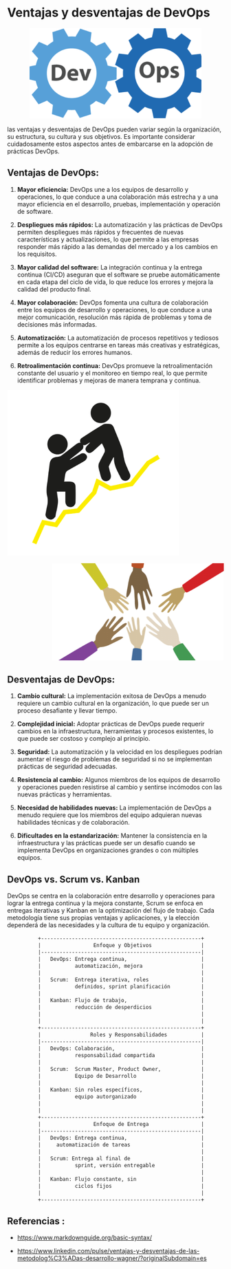 
# Ventajas y desventajas de DevOps




<p align="center"><img src="https://github.com/CindyFonck/Devops_23/blob/main/NestorBecerra/img/pngegg.png" alt="logo" width="400"/></p>



las ventajas y desventajas de DevOps pueden variar según la organización, su estructura, su cultura y sus objetivos. Es importante considerar cuidadosamente estos aspectos antes de embarcarse en la adopción de prácticas DevOps.



## Ventajas de DevOps:


1. **Mayor eficiencia:** DevOps une a los equipos de desarrollo y operaciones, lo que conduce a una colaboración más estrecha y a una mayor eficiencia en el desarrollo, pruebas, implementación y operación de software.

2. **Despliegues más rápidos:** La automatización y las prácticas de DevOps permiten despliegues más rápidos y frecuentes de nuevas características y actualizaciones, lo que permite a las empresas responder más rápido a las demandas del mercado y a los cambios en los requisitos.

3. **Mayor calidad del software:** La integración continua y la entrega continua (CI/CD) aseguran que el software se pruebe automáticamente en cada etapa del ciclo de vida, lo que reduce los errores y mejora la calidad del producto final.

4. **Mayor colaboración:** DevOps fomenta una cultura de colaboración entre los equipos de desarrollo y operaciones, lo que conduce a una mejor comunicación, resolución más rápida de problemas y toma de decisiones más informadas.

5. **Automatización:** La automatización de procesos repetitivos y tediosos permite a los equipos centrarse en tareas más creativas y estratégicas, además de reducir los errores humanos.

6. **Retroalimentación continua:** DevOps promueve la retroalimentación constante del usuario y el monitoreo en tiempo real, lo que permite identificar problemas y mejoras de manera temprana y continua.





<p align="left"><img src="https://github.com/CindyFonck/Devops_23/blob/main/NestorBecerra/img/pngegg%20(2).png" alt="logo" width="400"/></p><p align="right"><img src="https://github.com/CindyFonck/Devops_23/blob/main/NestorBecerra/img/pngegg%20(1).png?raw=true" alt="logo" width="400"/></p>




## Desventajas de DevOps:

1. **Cambio cultural:** La implementación exitosa de DevOps a menudo requiere un cambio cultural en la organización, lo que puede ser un proceso desafiante y llevar tiempo.

2. **Complejidad inicial:** Adoptar prácticas de DevOps puede requerir cambios en la infraestructura, herramientas y procesos existentes, lo que puede ser costoso y complejo al principio.

3. **Seguridad:** La automatización y la velocidad en los despliegues podrían aumentar el riesgo de problemas de seguridad si no se implementan prácticas de seguridad adecuadas.

4. **Resistencia al cambio:** Algunos miembros de los equipos de desarrollo y operaciones pueden resistirse al cambio y sentirse incómodos con las nuevas prácticas y herramientas.

5. **Necesidad de habilidades nuevas:** La implementación de DevOps a menudo requiere que los miembros del equipo adquieran nuevas habilidades técnicas y de colaboración.

6. **Dificultades en la estandarización:** Mantener la consistencia en la infraestructura y las prácticas puede ser un desafío cuando se implementa DevOps en organizaciones grandes o con múltiples equipos.

## DevOps vs. Scrum vs. Kanban

DevOps se centra en la colaboración entre desarrollo y operaciones para lograr la entrega continua y la mejora constante, Scrum se enfoca en entregas iterativas y Kanban en la optimización del flujo de trabajo. Cada metodología tiene sus propias ventajas y aplicaciones, y la elección dependerá de las necesidades y la cultura de tu equipo y organización.



              +----------------------------------------------------+
              |                 Enfoque y Objetivos                |
              |----------------------------------------------------|
              |   DevOps: Entrega continua,                        |
              |           automatización, mejora                   |                               
              |                                                    |
              |   Scrum:  Entrega iterativa, roles                 |
              |           definidos, sprint planificación          |    
              |                                                    |                  
              |   Kanban: Flujo de trabajo,                        |
              |           reducción de desperdicios                |
              |                                                    |
              |                                                    |
              +----------------------------------------------------+
              |                Roles y Responsabilidades           |
              |----------------------------------------------------|
              |   DevOps: Colaboración,                            |
              |           responsabilidad compartida               |
              |                                                    |
              |   Scrum:  Scrum Master, Product Owner,             |
              |           Equipo de Desarrollo                     |
              |                                                    |
              |   Kanban: Sin roles específicos,                   |
              |           equipo autorganizado                     |                            
              |                                                    |            
              |                                                    |
              +----------------------------------------------------+
              |                 Enfoque de Entrega                 |
              |----------------------------------------------------|          
              |   DevOps: Entrega continua,                        |
              |     automatización de tareas                       |
              |                                                    |
              |   Scrum: Entrega al final de                       |
              |           sprint, versión entregable               |
              |                                                    |
              |   Kanban: Flujo constante, sin                     |
              |           ciclos fijos                             |                                       
              |                                                    |
              +----------------------------------------------------+



## Referencias :

- <https://www.markdownguide.org/basic-syntax/>

- <https://www.linkedin.com/pulse/ventajas-y-desventajas-de-las-metodolog%C3%ADas-desarrollo-wagner/?originalSubdomain=es>








